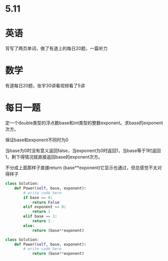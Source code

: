 # 5.11

# 英语

背写了两页单词，做了有道上的每日20题，一篇听力

# 数学    

有道每日20题，张宇30讲看视频看了5讲

#  每日一题   

定一个double类型的浮点数base和int类型的整数exponent。求base的exponent次方。

保证base和exponent不同时为0

当base为0时没有意义返回false，当exponent为0时返回1，当base等于1时返回1，剩下得情况就直接返回base的exponent次方。

不分成上面那样子直接return (base**exponent)它显示也通过，但总感觉不太对得样子

```python
class Solution:
    def Power(self, base, exponent):
        # write code here
        if base == 0:
            return False
        elif exponent == 0:
            return 1
        elif base == 1:
            return 1
        else:
            return (base**exponent)
```

```python
class Solution:
    def Power(self, base, exponent):
        # write code here
            return (base**exponent)
```

